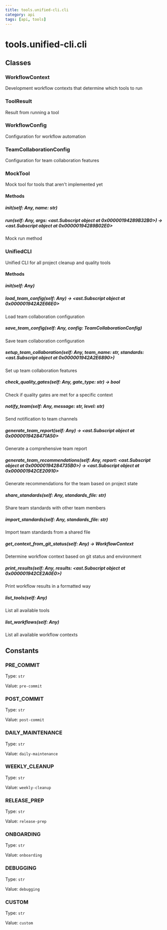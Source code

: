 ```yaml
---
title: tools.unified-cli.cli
category: api
tags: [api, tools]
---
```


# tools.unified-cli.cli



## Classes

### WorkflowContext

Development workflow contexts that determine which tools to run

### ToolResult

Result from running a tool

### WorkflowConfig

Configuration for workflow automation

### TeamCollaborationConfig

Configuration for team collaboration features

### MockTool

Mock tool for tools that aren't implemented yet

#### Methods

##### __init__(self: Any, name: str)



##### run(self: Any, args: <ast.Subscript object at 0x00000194289B32B0>) -> <ast.Subscript object at 0x00000194289B02E0>

Mock run method

### UnifiedCLI

Unified CLI for all project cleanup and quality tools

#### Methods

##### __init__(self: Any)



##### load_team_config(self: Any) -> <ast.Subscript object at 0x000001942A2E66E0>

Load team collaboration configuration

##### save_team_config(self: Any, config: TeamCollaborationConfig)

Save team collaboration configuration

##### setup_team_collaboration(self: Any, team_name: str, standards: <ast.Subscript object at 0x000001942A2E6890>)

Set up team collaboration features

##### check_quality_gates(self: Any, gate_type: str) -> bool

Check if quality gates are met for a specific context

##### notify_team(self: Any, message: str, level: str)

Send notification to team channels

##### generate_team_report(self: Any) -> <ast.Subscript object at 0x0000019428471A50>

Generate a comprehensive team report

##### generate_team_recommendations(self: Any, report: <ast.Subscript object at 0x00000194284735B0>) -> <ast.Subscript object at 0x000001942CE20910>

Generate recommendations for the team based on project state

##### share_standards(self: Any, standards_file: str)

Share team standards with other team members

##### import_standards(self: Any, standards_file: str)

Import team standards from a shared file

##### get_context_from_git_status(self: Any) -> WorkflowContext

Determine workflow context based on git status and environment

##### print_results(self: Any, results: <ast.Subscript object at 0x000001942CE2A0E0>)

Print workflow results in a formatted way

##### list_tools(self: Any)

List all available tools

##### list_workflows(self: Any)

List all available workflow contexts

## Constants

### PRE_COMMIT

Type: `str`

Value: `pre-commit`

### POST_COMMIT

Type: `str`

Value: `post-commit`

### DAILY_MAINTENANCE

Type: `str`

Value: `daily-maintenance`

### WEEKLY_CLEANUP

Type: `str`

Value: `weekly-cleanup`

### RELEASE_PREP

Type: `str`

Value: `release-prep`

### ONBOARDING

Type: `str`

Value: `onboarding`

### DEBUGGING

Type: `str`

Value: `debugging`

### CUSTOM

Type: `str`

Value: `custom`


